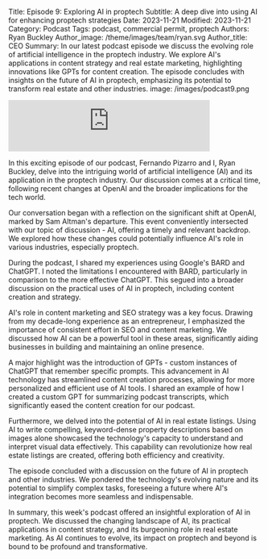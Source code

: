 Title: Episode 9: Exploring AI in proptech
Subtitle: A deep dive into using AI for enhancing proptech strategies
Date: 2023-11-21
Modified: 2023-11-21
Category: Podcast
Tags: podcast, commercial permit, proptech
Authors: Ryan Buckley
Author_image: /theme/images/team/ryan.svg
Author_title: CEO
Summary: In our latest podcast episode we discuss the evolving role of artificial intelligence in the proptech industry. We explore AI's applications in content strategy and real estate marketing, highlighting innovations like GPTs for content creation. The episode concludes with insights on the future of AI in proptech, emphasizing its potential to transform real estate and other industries.
image: /images/podcast9.png

<iframe src="https://podcasters.spotify.com/pod/show/thisweekinproptech/embed/episodes/AI-for-Real-Estate-and-Proptech-Startups-e2c9h4q/a-aal605k" height="102px" width="400px" frameborder="0" scrolling="no"></iframe>

In this exciting episode of our podcast, Fernando Pizarro and I, Ryan Buckley, delve into the intriguing world of artificial intelligence (AI) and its application in the proptech industry. Our discussion comes at a critical time, following recent changes at OpenAI and the broader implications for the tech world.

Our conversation began with a reflection on the significant shift at OpenAI, marked by Sam Altman's departure. This event conveniently intersected with our topic of discussion - AI, offering a timely and relevant backdrop. We explored how these changes could potentially influence AI's role in various industries, especially proptech.

During the podcast, I shared my experiences using Google's BARD and ChatGPT. I noted the limitations I encountered with BARD, particularly in comparison to the more effective ChatGPT. This segued into a broader discussion on the practical uses of AI in proptech, including content creation and strategy.

AI's role in content marketing and SEO strategy was a key focus. Drawing from my decade-long experience as an entrepreneur, I emphasized the importance of consistent effort in SEO and content marketing. We discussed how AI can be a powerful tool in these areas, significantly aiding businesses in building and maintaining an online presence.

A major highlight was the introduction of GPTs - custom instances of ChatGPT that remember specific prompts. This advancement in AI technology has streamlined content creation processes, allowing for more personalized and efficient use of AI tools. I shared an example of how I created a custom GPT for summarizing podcast transcripts, which significantly eased the content creation for our podcast.

Furthermore, we delved into the potential of AI in real estate listings. Using AI to write compelling, keyword-dense property descriptions based on images alone showcased the technology's capacity to understand and interpret visual data effectively. This capability can revolutionize how real estate listings are created, offering both efficiency and creativity.

The episode concluded with a discussion on the future of AI in proptech and other industries. We pondered the technology's evolving nature and its potential to simplify complex tasks, foreseeing a future where AI's integration becomes more seamless and indispensable.

In summary, this week's podcast offered an insightful exploration of AI in proptech. We discussed the changing landscape of AI, its practical applications in content strategy, and its burgeoning role in real estate marketing. As AI continues to evolve, its impact on proptech and beyond is bound to be profound and transformative.